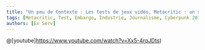 ```yaml
---
title: "Un peu de Contexte : Les tests de jeux vidéo, Metacritic : un score pour les gouverner tous"
tags: [Metacritic, Test, Embargo, Industrie, Journalisme, Cyberpunk 2077, Sony]
authors: [Ex Serv]
---
```


@[youtube]https://www.youtube.com/watch?v=Xx5-4rqJDts)
